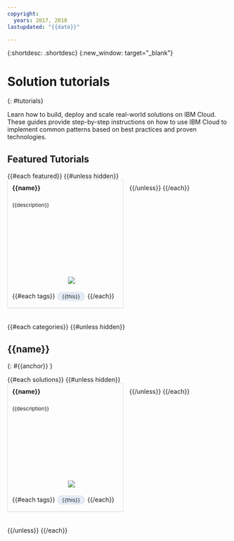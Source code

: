 ```yaml
---
copyright:
  years: 2017, 2018
lastupdated: "{{date}}"

---
```


{:shortdesc: .shortdesc}
{:new_window: target="_blank"}

# Solution tutorials
{: #tutorials}

Learn how to build, deploy and scale real-world solutions on IBM Cloud. These guides provide step-by-step instructions on how to use IBM Cloud to implement common patterns based on best practices and proven technologies.
<style>
<!--
    .doesNotExist, #doc-content, #single-content {
        width: calc(100% - 8%) !important;
        max-width: calc(100% - 8%) !important;
    }
    aside.side-nav, #topic-toc-wrapper {
        display: none !important;
    }
    .detailContentArea {
        max-width: 100% !important;
    }
    .solutionBoxContainer {}
    .solutionBoxContainer a {
        text-decoration: none;
        border: none !important;
    }
    .solutionBox {
        display: inline-block;
        width: 100% !important;
        margin: 0 10px 20px 0 !important;
        padding: 10px !important;
        border: 1px #dfe6eb solid !important;
        box-shadow: 0 1px 2px 0 rgba(0, 0, 0, 0.1) !important;
    }
    @media screen and (min-width: 960px) {
        .solutionBox {
        width: calc(50% - 2%) !important;
        }
        .solutionBox.solutionBoxFeatured {
        width: calc(50% - 2%) !important;
        }
        .solutionBoxContent {
        height: 270px !important;
        }
    }
    @media screen and (min-width: 1298px) {
        .solutionBox {
        width: calc(33% - 2%) !important;
        }
        .solutionBoxContent {
        min-height: 270px !important;
        }
    }
    .solutionBox:hover {
        border-color: #3d70b2 !important;
    }
    .solutionBoxContent {
        display: flex;
        flex-direction: column;
    }
    .solutionBoxTitle {
        margin: 0rem !important;
        font-size: 14px !important;
        font-weight: 700 !important;
        line-height: 16px;
        height: 38px;
        text-overflow: ellipsis;
        overflow: hidden;
        display: -webkit-box;
        -webkit-line-clamp: 2;
        -webkit-box-orient: vertical;
    }
    .solutionBoxDescription {
        flex-grow: 1;
        display: flex !important;
        flex-direction: column;
    }
    .descriptionContainer {
        flex-grow: 1 !important;
    }
    .descriptionContainer p {
        margin: 0;
        overflow: hidden;
        display: -webkit-box;
        -webkit-line-clamp: 4;
        -webkit-box-orient: vertical;
        font-size: 12px !important;
        font-weight: 400 !important;
        line-height: 1.5;
        letter-spacing: 0;
        max-height: 70px;
    }
    .architectureDiagramContainer {
        min-width: 250px !important;
        padding: 0 10px !important;
        text-align: center;
    }
    .architectureDiagram {
        max-height: 125px !important;
        padding: 5px !important;
    }
    .tagsContainer {
        overflow: hidden;
        white-space: nowrap;
        text-overflow: ellipsis;
        padding-top: 10px;
    }
    .tag-filter.category {
        background: #e5ebf5 !important;
        color: #15232c !important;
    }
    .tag-filter {
        padding: 3px 12px !important;
        font-size: 12px !important;
        margin-right: 1px !important;
        border-radius: 10px !important;
        white-space: nowrap !important;
        line-height: 1.8rem !important;
    }
-->
</style>
## Featured Tutorials
<div class = "solutionBoxContainer">
    {{#each featured}}
    {{#unless hidden}}
    <a href = "{{url}}">
    <div class = "solutionBox solutionBoxFeatured">
        <div class = "solutionBoxContent">
        <h3 id="{{url}}" class="solutionBoxTitle">
            {{name}}
        </h3>
        <div class="solutionBoxDescription">
            <div class="descriptionContainer">
                <p>{{description}}</p>
            </div>
            <div class="architectureDiagramContainer">
                <img class="architectureDiagram" src = "{{imgSrc}}" />
            </div>
        </div>
        <div class="tagsContainer">
            {{#each tags}}
                <span class="tag-filter category">{{this}}</span>
            {{/each}}
        </div>
        </div>
    </div>
    </a>
    {{/unless}}
    {{/each}}
</div>

{{#each categories}}
{{#unless hidden}}
## {{name}}
{: #{{anchor}} }

<div class = "solutionBoxContainer">
    {{#each solutions}}
    {{#unless hidden}}
    <a href = "{{url}}">
    <div class = "solutionBox">
        <div class = "solutionBoxContent">
        <h3 id="{{url}}" class="solutionBoxTitle">
            {{name}}
        </h3>
        <div class="solutionBoxDescription">
            <div class="descriptionContainer">
                <p>{{description}}</p>
            </div>
            <div class="architectureDiagramContainer">
                <img class="architectureDiagram" src = "{{imgSrc}}" />
            </div>
        </div>
        <div class="tagsContainer">
            {{#each tags}}
                <span class="tag-filter category">{{this}}</span>
            {{/each}}
        </div>
        </div>
    </div>
    </a>
    {{/unless}}
    {{/each}}
</div>

{{/unless}}
{{/each}}

